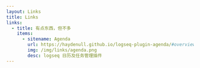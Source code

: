 ```yaml
---
layout: Links
title: Links
links:
  - title: 有点东西，但不多
    items:
      - sitename: Agenda
        url: https://haydenull.github.io/logseq-plugin-agenda/#overview-video
        img: /img/links/agenda.png
        desc: logseq 日历及任务管理插件
---
```

